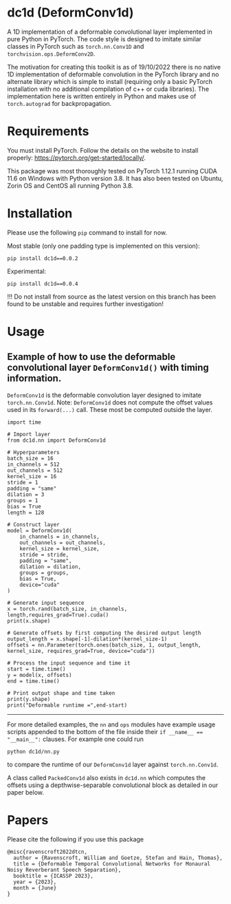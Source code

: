 # dc1d (DeformConv1d)
A 1D implementation of a deformable convolutional layer implemented in pure Python in PyTorch. The code style is designed to imitate similar classes in PyTorch such as ```torch.nn.Conv1D``` and ```torchvision.ops.DeformConv2D```.

The motivation for creating this toolkit is as of 19/10/2022 there is no native 1D implementation of deformable convolution in the PyTorch library and no alternate library which is simple to install (requiring only a basic PyTorch installation with no additional compilation of c++ or cuda libraries). The implementation here is written entirely in Python and makes use of ```torch.autograd``` for backpropagation.

# Requirements
You must install PyTorch. Follow the details on the website to install properly: https://pytorch.org/get-started/locally/.

This package was most thoroughly tested on PyTorch 1.12.1 running CUDA 11.6 on Windows with Python version 3.8. It has also been tested on Ubuntu, Zorin OS and CentOS all running Python 3.8.

# Installation
Please use the following ```pip``` command to install for now.

Most stable (only one padding type is implemented on this version):
```
pip install dc1d==0.0.2
```

Experimental:
```
pip install dc1d==0.0.4
```

!!! Do not install from source as the latest version on this branch has been found to be unstable and requires further investigation!
<!---
% or
```
git clone https://github.com/jwr1995/dc1d.git
cd dc1d
pip install .
```
-->

# Usage
## Example of how to use the deformable convolutional layer ```DeformConv1d()``` with timing information.
```DeformConv1d``` is the deformable convolution layer designed to imitate ```torch.nn.Conv1d```.
Note: ```DeformConv1d``` does not compute the offset values used in its ```forward(...)``` call. These most be computed outside the layer.

```
import time

# Import layer
from dc1d.nn import DeformConv1d

# Hyperparameters
batch_size = 16
in_channels = 512
out_channels = 512
kernel_size = 16
stride = 1
padding = "same"
dilation = 3
groups = 1
bias = True
length = 128

# Construct layer
model = DeformConv1d(
    in_channels = in_channels,
    out_channels = out_channels,
    kernel_size = kernel_size,
    stride = stride,
    padding = "same",
    dilation = dilation,
    groups = groups,
    bias = True,
    device="cuda"
)

# Generate input sequence
x = torch.rand(batch_size, in_channels, length,requires_grad=True).cuda()
print(x.shape)

# Generate offsets by first computing the desired output length
output_length = x.shape[-1]-dilation*(kernel_size-1)
offsets = nn.Parameter(torch.ones(batch_size, 1, output_length, kernel_size, requires_grad=True, device="cuda"))

# Process the input sequence and time it
start = time.time()
y = model(x, offsets)
end = time.time()

# Print output shape and time taken
print(y.shape)
print("Deformable runtime =",end-start)
```
---
For more detailed examples, the ```nn``` and ```ops``` modules have example usage scripts appended to the bottom of the file inside their ```if __name__ == "__main__":``` clauses. For example one could run 
```
python dc1d/nn.py
```
to compare the runtime of our ```DeformConv1d``` layer against ```torch.nn.Conv1d```.

A class called ```PackedConv1d``` also exists in ```dc1d.nn``` which computes the offsets using a depthwise-separable convolutional block as detailed in our paper below.

# Papers
Please cite the following if you use this package
```
@misc{ravenscroft2022dtcn,
  author = {Ravenscroft, William and Goetze, Stefan and Hain, Thomas},
  title = {Deformable Temporal Convolutional Networks for Monaural Noisy Reverberant Speech Separation},
  booktitle = {ICASSP 2023},
  year = {2023},
  month = {June}
}
```
